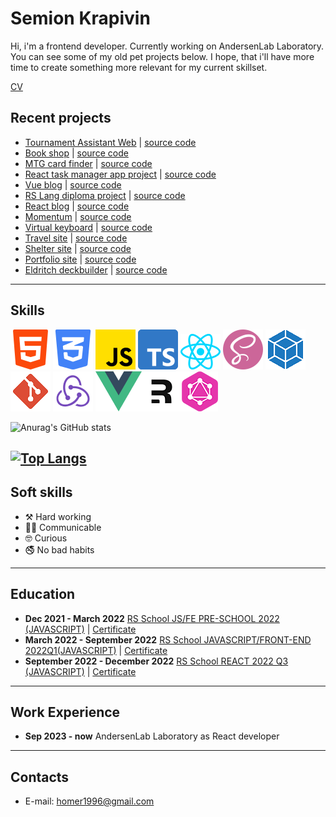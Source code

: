 # Semion Krapivin 

Hi, i'm a frontend developer. Currently working on AndersenLab Laboratory. You can see some of my old pet projects below. I hope, that i'll have more time to create something more relevant for my current skillset.



[CV](https://drive.google.com/file/d/12Xw14DXaWoF_7h32a_wbKG4YXk38fshj/view?usp=sharing)

## Recent projects
* [Tournament Assistant Web](https://meme-tournament-assistant.web.app/) | [source code](https://github.com/S4mm4ael/tournament-assistant-web)
* [Book shop](https://s4mm4ael-book-shop.netlify.app/#/books/all) | [source code](https://github.com/S4mm4ael/Book-shop)
* [MTG card finder](https://s4mm4el-mtg-card-finder.netlify.app/) | [source code](https://github.com/S4mm4ael/mtg-cards-finder)
* [React task manager app project](https://project-management-app-sam.netlify.app/) | [source code](https://github.com/Sammily/project-management-app)
* [Vue blog](https://s4mmael-simple-blog-vue.netlify.app/) | [source code](https://github.com/S4mm4ael/simple-blog-vue)
* [RS Lang diploma project](https://rslang-tanik-sam.netlify.app/) | [source code](https://github.com/Tanik-sam/rslang)
* [React blog](https://s4mmael-simple-blog-react.netlify.app/) | [source code](https://github.com/S4mm4ael/simple-blog-react)
* [Momentum](https://momentum-clone-s4mm4el.netlify.app/) | [source code](https://github.com/S4mm4ael/momentum-clone/tree/src)
* [Virtual keyboard](https://s4mm4ael.github.io/virtual-keyboard/) | [source code](https://github.com/S4mm4ael/virtual-keyboard/tree/source)
* [Travel site](https://rolling-scopes-school.github.io/s4mm4ael-JSFEPRESCHOOL2022Q2/travel/) | [source code](https://github.com/S4mm4ael/travel-site/tree/travel)
* [Shelter site](https://s4mm4ael.github.io/shelter-site/shelter/pages/main/) | [source code](https://github.com/S4mm4ael/shelter-site/tree/shelter)
* [Portfolio site](https://rolling-scopes-school.github.io/s4mm4ael-JSFEPRESCHOOL/portfolio/) | [source code](https://github.com/S4mm4ael/portfolio-site) 
* [Eldritch deckbuilder](https://s4mm4el-eldritch-deckbuilder.netlify.app/) | [source code](https://github.com/S4mm4ael/eldritch-codejam)

---
## Skills
![](./assets/html-5.png) ![](./assets/css-3.png) ![](./assets/js.png) ![](./assets/typescript.png) ![](./assets/react.png) ![](./assets/sass.png) ![](./assets/webpack.png) ![](./assets/git.png) ![](./assets/redux.png)
![](./assets/vue.png)![](./assets/remix.png)![](./assets/graphql_.png)

![Anurag's GitHub stats](https://readme-stats.clckblog.space/api?username=s4mm4ael&show_icons=true&theme=radical)

[![Top Langs](https://readme-stats.clckblog.space/api/top-langs/?username=s4mm4ael&layout=compact&theme=radical&card_width=445)](https://github.com/anuraghazra/github-readme-stats)
---
## Soft skills
* ⚒️ Hard working
* 🤝🏼 Communicable
* 🤓 Curious
* 🚭 No bad habits
---
## Education
- **Dec 2021 - March 2022** [RS School JS/FE PRE-SCHOOL 2022 (JAVASCRIPT)](https://rs.school/js-stage0/) | [Certificate](https://app.rs.school/certificate/2dyswcow)</br>
- **March 2022 - September 2022** [RS School JAVASCRIPT/FRONT-END 2022Q1(JAVASCRIPT)](https://rs.school/js/) | [Certificate](https://app.rs.school/certificate/pkyem0t4)</br>
- **September 2022 - December 2022** [RS School REACT 2022 Q3 (JAVASCRIPT)](https://rs.school/react/) | [Certificate](https://app.rs.school/certificate/vxzu2z25)
---
## Work Experience
- **Sep 2023 - now** AndersenLab Laboratory as React developer

---
## Contacts
* E-mail: homer1996@gmail.com
